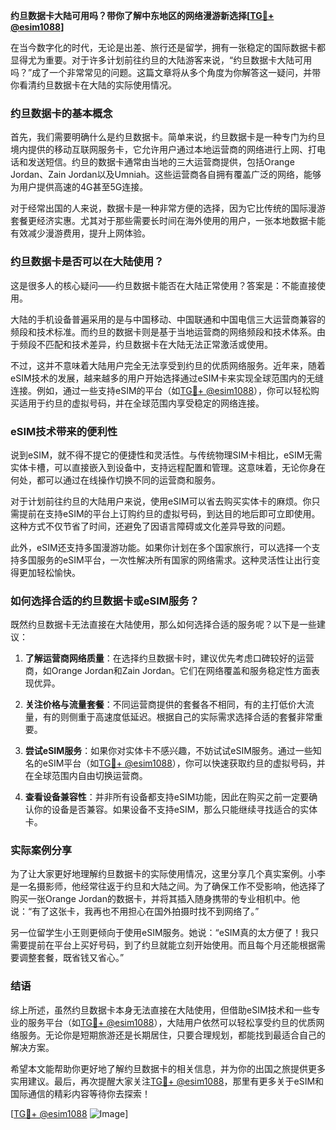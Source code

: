 **约旦数据卡大陆可用吗？带你了解中东地区的网络漫游新选择[[TG💪+ @esim1088](https://t.me/s/esim1088)]**

在当今数字化的时代，无论是出差、旅行还是留学，拥有一张稳定的国际数据卡都显得尤为重要。对于许多计划前往约旦的大陆游客来说，“约旦数据卡大陆可用吗？”成了一个非常常见的问题。这篇文章将从多个角度为你解答这一疑问，并带你看清约旦数据卡在大陆的实际使用情况。

### 约旦数据卡的基本概念

首先，我们需要明确什么是约旦数据卡。简单来说，约旦数据卡是一种专门为约旦境内提供的移动互联网服务卡，它允许用户通过本地运营商的网络进行上网、打电话和发送短信。约旦的数据卡通常由当地的三大运营商提供，包括Orange Jordan、Zain Jordan以及Umniah。这些运营商各自拥有覆盖广泛的网络，能够为用户提供高速的4G甚至5G连接。

对于经常出国的人来说，数据卡是一种非常方便的选择，因为它比传统的国际漫游套餐更经济实惠。尤其对于那些需要长时间在海外使用的用户，一张本地数据卡能有效减少漫游费用，提升上网体验。

### 约旦数据卡是否可以在大陆使用？

这是很多人的核心疑问——约旦数据卡能否在大陆正常使用？答案是：不能直接使用。

大陆的手机设备普遍采用的是与中国移动、中国联通和中国电信三大运营商兼容的频段和技术标准。而约旦的数据卡则是基于当地运营商的网络频段和技术体系。由于频段不匹配和技术差异，约旦数据卡在大陆无法正常激活或使用。

不过，这并不意味着大陆用户完全无法享受到约旦的优质网络服务。近年来，随着eSIM技术的发展，越来越多的用户开始选择通过eSIM卡来实现全球范围内的无缝连接。例如，通过一些支持eSIM的平台（如[TG💪+ @esim1088](https://t.me/s/esim1088)），你可以轻松购买适用于约旦的虚拟号码，并在全球范围内享受稳定的网络连接。

### eSIM技术带来的便利性

说到eSIM，就不得不提它的便捷性和灵活性。与传统物理SIM卡相比，eSIM无需实体卡槽，可以直接嵌入到设备中，支持远程配置和管理。这意味着，无论你身在何处，都可以通过在线操作切换不同的运营商和服务。

对于计划前往约旦的大陆用户来说，使用eSIM可以省去购买实体卡的麻烦。你只需提前在支持eSIM的平台上订购约旦的虚拟号码，到达目的地后即可立即使用。这种方式不仅节省了时间，还避免了因语言障碍或文化差异导致的问题。

此外，eSIM还支持多国漫游功能。如果你计划在多个国家旅行，可以选择一个支持多国服务的eSIM平台，一次性解决所有国家的网络需求。这种灵活性让出行变得更加轻松愉快。

### 如何选择合适的约旦数据卡或eSIM服务？

既然约旦数据卡无法直接在大陆使用，那么如何选择合适的服务呢？以下是一些建议：

1. **了解运营商网络质量**：在选择约旦数据卡时，建议优先考虑口碑较好的运营商，如Orange Jordan和Zain Jordan。它们在网络覆盖和服务稳定性方面表现优异。
   
2. **关注价格与流量套餐**：不同运营商提供的套餐各不相同，有的主打低价大流量，有的则侧重于高速度低延迟。根据自己的实际需求选择合适的套餐非常重要。

3. **尝试eSIM服务**：如果你对实体卡不感兴趣，不妨试试eSIM服务。通过一些知名的eSIM平台（如[TG💪+ @esim1088](https://t.me/s/esim1088)），你可以快速获取约旦的虚拟号码，并在全球范围内自由切换运营商。

4. **查看设备兼容性**：并非所有设备都支持eSIM功能，因此在购买之前一定要确认你的设备是否兼容。如果设备不支持eSIM，那么只能继续寻找适合的实体卡。

### 实际案例分享

为了让大家更好地理解约旦数据卡的实际使用情况，这里分享几个真实案例。小李是一名摄影师，他经常往返于约旦和大陆之间。为了确保工作不受影响，他选择了购买一张Orange Jordan的数据卡，并将其插入随身携带的专业相机中。他说：“有了这张卡，我再也不用担心在国外拍摄时找不到网络了。”

另一位留学生小王则更倾向于使用eSIM服务。她说：“eSIM真的太方便了！我只需要提前在平台上买好号码，到了约旦就能立刻开始使用。而且每个月还能根据需要调整套餐，既省钱又省心。”

### 结语

综上所述，虽然约旦数据卡本身无法直接在大陆使用，但借助eSIM技术和一些专业的服务平台（如[TG💪+ @esim1088](https://t.me/s/esim1088)），大陆用户依然可以轻松享受约旦的优质网络服务。无论你是短期旅游还是长期居住，只要合理规划，都能找到最适合自己的解决方案。

希望本文能帮助你更好地了解约旦数据卡的相关信息，并为你的出国之旅提供更多实用建议。最后，再次提醒大家关注[TG💪+ @esim1088](https://t.me/s/esim1088)，那里有更多关于eSIM和国际通信的精彩内容等待你去探索！

[[TG💪+ @esim1088](https://t.me/s/esim1088) ![Image](https://i.postimg.cc/4NQfJmqS/Snipaste-2025-05-13-00-14-12.png)]